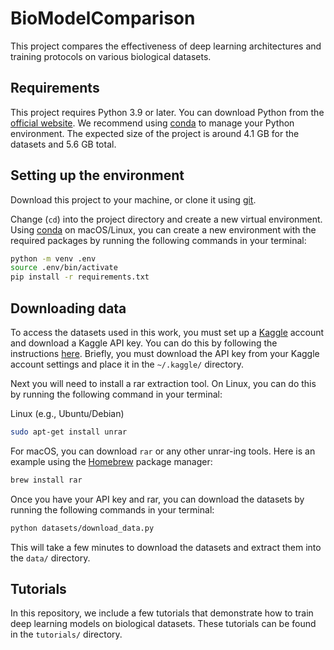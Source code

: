 # BioModelComparison

This project compares the effectiveness of deep learning architectures and training protocols on various biological datasets.

## Requirements

This project requires Python 3.9 or later. You can download Python from the [official website](https://www.python.org/downloads/). We recommend using [conda](https://docs.conda.io/en/latest/) to manage your Python environment. The expected size of the project is around 4.1 GB for the datasets and 5.6 GB total.

## Setting up the environment

Download this project to your machine, or clone it using [git](https://git-scm.com/).

Change (`cd`) into the project directory and create a new virtual environment. Using [conda](https://docs.conda.io/en/latest/) on macOS/Linux, you can create a new environment with the required packages by running the following commands in your terminal:

```bash
python -m venv .env
source .env/bin/activate
pip install -r requirements.txt
```

## Downloading data

To access the datasets used in this work, you must set up a [Kaggle](https://www.kaggle.com/) account and download a Kaggle API key. You can do this by following the instructions [here](https://www.kaggle.com/docs/api). Briefly, you must download the API key from your Kaggle account settings and place it in the `~/.kaggle/` directory.

Next you will need to install a rar extraction tool. On Linux, you can do this by running the following command in your terminal:

Linux (e.g., Ubuntu/Debian)

```bash
sudo apt-get install unrar
```

For macOS, you can download `rar` or any other unrar-ing tools. Here is an example using the [Homebrew](https://brew.sh/) package manager:

```bash
brew install rar
```

Once you have your API key and rar, you can download the datasets by running the following commands in your terminal:

```bash
python datasets/download_data.py
```

This will take a few minutes to download the datasets and extract them into the `data/` directory.

## Tutorials

In this repository, we include a few tutorials that demonstrate how to train deep learning models on biological datasets. These tutorials can be found in the `tutorials/` directory.
